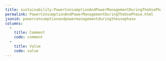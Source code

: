 ```yaml
---
title: sustainability:PowerConsumptionAndPowerManagementDuringTheUsePhase
permalink: PowerConsumptionAndPowerManagementDuringTheUsePhase.html
jsonid: powerconsumptionandpowermanagementduringtheusephase
columns:
  - 
    title: Comment
    code: comment
  - 
    title: Value
    code: value
---
```

